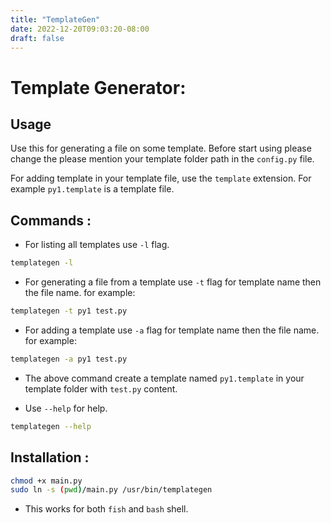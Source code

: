 ```yaml
---
title: "TemplateGen"
date: 2022-12-20T09:03:20-08:00
draft: false
---
```


# Template Generator:

## Usage
Use this for generating a file on some template.
Before start using please change the please mention your template folder path in the `config.py` file.

For adding template in your template file, use the `template` extension. For example `py1.template` is a template file.

## Commands :
- For listing all templates use `-l` flag.
```bash
templategen -l
```
- For generating a file from a template use `-t` flag for template name then the file name. for example:
```bash
templategen -t py1 test.py
```
- For adding a template use `-a` flag for template name then the file name. for example:
```bash
templategen -a py1 test.py
```
- The above command create a template named `py1.template` in your template folder with `test.py` content.

- Use `--help` for help.
```bash
templategen --help
```

## Installation :
```bash
chmod +x main.py
sudo ln -s (pwd)/main.py /usr/bin/templategen
```
- This works for both `fish` and `bash` shell.